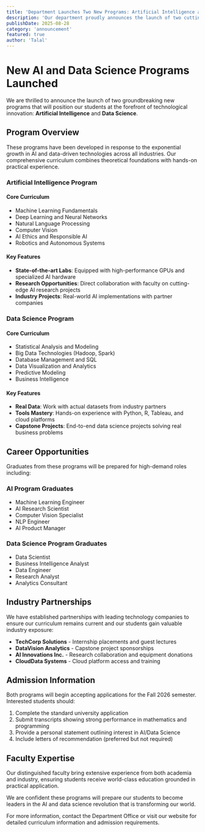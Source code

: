```yaml
---
title: 'Department Launches Two New Programs: Artificial Intelligence and Data Science'
description: 'Our department proudly announces the launch of two cutting-edge programs in Artificial Intelligence and Data Science, designed to meet the growing demand for skilled professionals in these rapidly evolving fields.'
publishDate: 2025-08-28
category: 'announcement'
featured: true
author: 'Talal'
---
```


# New AI and Data Science Programs Launched

We are thrilled to announce the launch of two groundbreaking new programs that will position our students at the forefront of technological innovation: **Artificial Intelligence** and **Data Science**.

## Program Overview

These programs have been developed in response to the exponential growth in AI and data-driven technologies across all industries. Our comprehensive curriculum combines theoretical foundations with hands-on practical experience.

### Artificial Intelligence Program

#### Core Curriculum

- Machine Learning Fundamentals
- Deep Learning and Neural Networks
- Natural Language Processing
- Computer Vision
- AI Ethics and Responsible AI
- Robotics and Autonomous Systems

#### Key Features

- **State-of-the-art Labs**: Equipped with high-performance GPUs and specialized AI hardware
- **Research Opportunities**: Direct collaboration with faculty on cutting-edge AI research projects
- **Industry Projects**: Real-world AI implementations with partner companies

### Data Science Program

#### Core Curriculum

- Statistical Analysis and Modeling
- Big Data Technologies (Hadoop, Spark)
- Database Management and SQL
- Data Visualization and Analytics
- Predictive Modeling
- Business Intelligence

#### Key Features

- **Real Data**: Work with actual datasets from industry partners
- **Tools Mastery**: Hands-on experience with Python, R, Tableau, and cloud platforms
- **Capstone Projects**: End-to-end data science projects solving real business problems

## Career Opportunities

Graduates from these programs will be prepared for high-demand roles including:

### AI Program Graduates

- Machine Learning Engineer
- AI Research Scientist
- Computer Vision Specialist
- NLP Engineer
- AI Product Manager

### Data Science Program Graduates

- Data Scientist
- Business Intelligence Analyst
- Data Engineer
- Research Analyst
- Analytics Consultant

## Industry Partnerships

We have established partnerships with leading technology companies to ensure our curriculum remains current and our students gain valuable industry exposure:

- **TechCorp Solutions** - Internship placements and guest lectures
- **DataVision Analytics** - Capstone project sponsorships
- **AI Innovations Inc.** - Research collaboration and equipment donations
- **CloudData Systems** - Cloud platform access and training

## Admission Information

Both programs will begin accepting applications for the Fall 2026 semester. Interested students should:

1. Complete the standard university application
2. Submit transcripts showing strong performance in mathematics and programming
3. Provide a personal statement outlining interest in AI/Data Science
4. Include letters of recommendation (preferred but not required)

## Faculty Expertise

Our distinguished faculty bring extensive experience from both academia and industry, ensuring students receive world-class education grounded in practical application.

We are confident these programs will prepare our students to become leaders in the AI and data science revolution that is transforming our world.

For more information, contact the Department Office or visit our website for detailed curriculum information and admission requirements.
